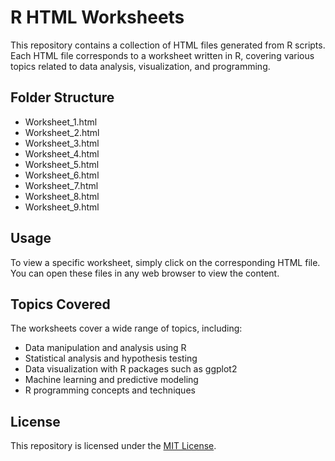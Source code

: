 # R HTML Worksheets

This repository contains a collection of HTML files generated from R scripts. Each HTML file corresponds to a worksheet written in R, covering various topics related to data analysis, visualization, and programming.

## Folder Structure

* Worksheet_1.html
* Worksheet_2.html
* Worksheet_3.html
* Worksheet_4.html
* Worksheet_5.html
* Worksheet_6.html
* Worksheet_7.html
* Worksheet_8.html
* Worksheet_9.html

## Usage

To view a specific worksheet, simply click on the corresponding HTML file. You can open these files in any web browser to view the content.

## Topics Covered

The worksheets cover a wide range of topics, including:

- Data manipulation and analysis using R
- Statistical analysis and hypothesis testing
- Data visualization with R packages such as ggplot2
- Machine learning and predictive modeling
- R programming concepts and techniques

## License

This repository is licensed under the [MIT License](LICENSE).
